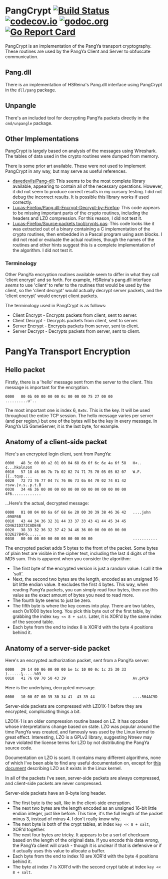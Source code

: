 # PangCrypt [![Build Status](https://travis-ci.org/pangbox/pangcrypt.svg)](https://travis-ci.org/pangbox/pangcrypt) [![codecov.io](https://codecov.io/github/pangbox/pangcrypt/coverage.svg?branch=master)](https://codecov.io/github/pangbox/pangcrypt?branch=master) [![godoc.org](https://img.shields.io/badge/godoc-reference-5272B4.svg?style=flat-square)](https://godoc.org/github.com/pangbox/pangcrypt) [![Go Report Card](https://goreportcard.com/badge/github.com/pangbox/pangcrypt)](https://goreportcard.com/report/github.com/pangbox/pangcrypt)

PangCrypt is an implementation of the PangYa transport cryptography. These routines are used by the PangYa Client and Server to obfuscate communication.

## Pang.dll
There is an implementation of HSReina's Pang.dll interface using PangCrypt in the `dll/pang` package.

## Unpangle
There's an included tool for decrypting PangYa packets directly in the `cmd/unpangle` package.

## Other Implementations

PangCrypt is largely based on analysis of the messages using Wireshark. The tables of data used in the crypto routines were dumped from memory.

There is some prior art available. These were not used to implement PangCrypt in any way, but may serve as useful references.

  * [davedevils/Pang-dll](https://github.com/davedevils/Pang-dll): This seems to be the most complete library available, appearing to contain all of the necessary operations. However, it did not seem to produce correct results in my cursory testing. I did not debug the incorrect results. It is possible this library works if used correctly.
  * [Lucas-Firefox/Pang.dll-Encrypt-Decrypt-by-Firefox](https://github.com/Lucas-Firefox/Pang.dll-Encrypt-Decrypt-by-Firefox): This code appears to be missing important parts of the crypto routines, including the headers and LZO compression. For this reason, I did not test it.
  * [Lucas-Firefox/Source:packets tool/crypts.pas](https://github.com/Lucas-Firefox/Source/blob/master/packets%20tool/crypts.pas): This code looks like it was extracted out of a binary containing a C implementation of the crypto routines, then embedded in a Pascal program using asm blocks. I did not read or evaluate the actual routines, though the names of the routines and other hints suggest this is a complete implementation of the algorithm. I did not test it.

### Terminology

Other PangYa encryption routines available seem to differ in what they call 'client encrypt' and so forth. For example, HSReina's pang.dll interface _seems_ to use 'client' to refer to the routines that would be used by the client, so the 'client decrypt' would actually decrypt server packets, and the 'client encrypt' would encrypt client packets.

The terminology used in PangCrypt is as follows:

  * Client Encrypt - Encrypts packets from client, sent to server.
  * Client Decrypt - Decrypts packets from client, sent to server.
  * Server Encrypt - Encrypts packets from server, sent to client.
  * Server Decrypt - Decrypts packets from server, sent to client.

# PangYa Transport Encryption

## Hello packet

Firstly, there is a 'hello' message sent from the server to the client. This message is important for the encryption.

```
0000   00 0b 00 00 00 00 0c 00 00 00 75 27 00 00         ..........u'..
```

The most important one is index 6, `0x0c`. This is the key. It will be used throughout the entire TCP session. The hello message varies per server (and per region,) but one of the bytes will be the key in every message. In PangYa US GameServer, it is the last byte, for example.

## Anatomy of a client-side packet

Here's an encrypted login client, sent from PangYa:

```
0000   48 3c 00 00 a2 01 00 04 68 6b 6f 6c 6e 4a 6f 58   H<..¢...hkolnJoX
0010   57 18 46 06 7b 7b 02 02 74 71 75 70 05 05 02 07   W.F.{{..tqup....
0020   72 73 76 77 04 7c 76 06 73 0a 04 70 02 74 01 42   rsvw.|v.s..p.t.B
0030   34 46 36 00 00 00 00 00 00 00 00 00 00 00 00 00   4F6.............
```

...Here's the actual, decrypted message:

```
0000   01 00 04 00 6a 6f 68 6e 20 00 30 39 38 46 36 42   ....john .098F6B
0010   43 44 34 36 32 31 44 33 37 33 43 41 44 45 34 45   CD4621D373CADE4E
0020   38 33 32 36 32 37 42 34 46 36 00 00 00 00 00 00   832627B4F6......
0030   00 00 00 00 00 00 00 00 00 00 00                  ...........
```

The encrypted packet adds 5 bytes to the front of the packet. Some bytes of plain text are visible in the cipher text, including the last 4 digits of the MD5 sum. This is apparent when you consider the algorithm:

  * The first byte of the encrypted version is just a random value. I call it the 'salt'.
  * Next, the second two bytes are the length, encoded as an unsigned 16-bit little endian value. It excludes the first 4 bytes. This way, when reading PangYa packets, you can simply read four bytes, then use this value as the exact amount of bytes you need to read more.
  * The fourth byte seems to just be zero.
  * The fifth byte is where the key comes into play. There are two tables, each 0x1000 bytes long. You pick this byte out of the first table, by grabbing the index `key << 8 + salt`. Later, it is XOR'd by the same index of the second table.
  * Each byte from the end to index 8 is XOR'd with the byte 4 positions behind it.

## Anatomy of a server-side packet

Here's an encrypted authorization packet, sent from a PangYa server:

```
0000   29 14 00 06 00 00 00 be 1c 10 00 0c 1c 25 30 33   )......¾.....%03
0010   41 76 09 70 50 43 39                              Av.pPC9
```

Here is the underlying, decrypted message.

```
0000   10 00 07 00 35 30 34 41  43 39 44                 ....504AC9D
```

Server-side packets are compressed with LZO1X-1 before they are encrypted, complicating things a bit.

LZO1X-1 is an older compression routine based on LZ. It has opcodes whose interpretations change based on state. LZO was popular around the time PangYa was created, and famously was used by the Linux kernel to great effect. Interesting, LZO is a GPLv2 library, suggesting Ntreev may have violated the license terms for LZO by not distributing the PangYa source code.

Documentation on LZO is scant. It contains many different algorithms, none of which I've been able to find any useful documentation on, except for [this document](http://www.infradead.org/~mchehab/kernel_docs/unsorted/lzo.html) describing LZO as it exists in the Linux kernel.

In all of the packets I've seen, server-side packets are always compressed, and client-side packets are never compressed.

Server-side packets have an 8-byte long header.

  * The first byte is the salt, like in the client-side encryption.
  * The next two bytes are the length encoded as an unsigned 16-bit little endian integer, just like before. This time, it's the full length of the packet minus 3, instead of minus 4. I don't really know why.
  * The next byte is both of the crypt tables, at index `key << 8 + salt`, XOR'd together.
  * The next four bytes are tricky. It appears to be a sort of checksum based on the length of the original data. If you encode this data wrong, the PangYa client will crash - though it is unclear if that is defensive or if it actually uses this value to allocate a buffer.
  * Each byte from the end to index 10 are XOR'd with the byte 4 positions behind it.
  * The byte at index 7 is XOR'd with the second crypt table at index `key << 8 + salt`.